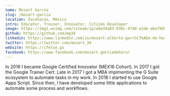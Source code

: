 ```yaml
---
name: Mozart García
slug: /mozart-garcia
location: Zacatecas, México
intro: Educator, Trainer, Innovator, Citizen Developer
image: https://img1.wsimg.com/isteam/ip/a6e34a03-930c-4740-a3ab-abaf9d5ed6c2/CV2.png
github: https://github.com/mg34
linkedin: https://www.linkedin.com/in/mozart-alberto-garc%C3%ADa-de-haro-b8774b124/
twitter: https://twitter.com/mozart_34
website: https://ifelse.gs
facebook: https://www.facebook.com/mozart.garciadeharo/
---
```


In 2016 I became Google Certified Innovator (MEX16 Cohort). In 2017 I got the Google Trainer Cert. Late in 2017 I got a MBA implmenting the G Suite ecosystem to automate tasks in my work. In 2018 I started to use Google Apps Script. Since then, I have developed some little applications to automate some process and workflows.
